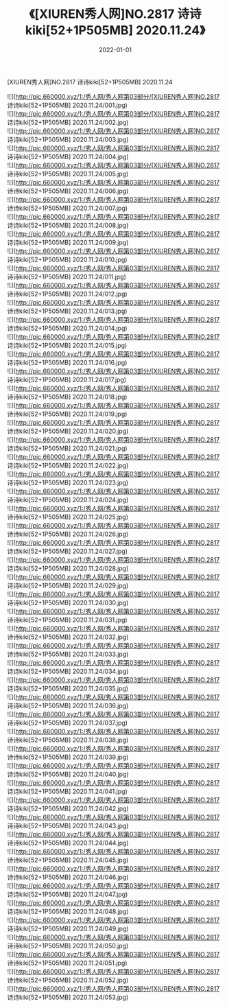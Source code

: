 ﻿---
layout: post
title:  《[XIUREN秀人网]NO.2817 诗诗kiki[52+1P505MB] 2020.11.24》
date:   2022-01-01
img: http://pic.660000.xyz/1:/秀人网/秀人网第03部分/[XIUREN秀人网]NO.2817 诗诗kiki[52+1P505MB] 2020.11.24/000.jpg
categories: [美女, 清纯, 唯美]
---

[XIUREN秀人网]NO.2817 诗诗kiki[52+1P505MB] 2020.11.24

 ![](http://pic.660000.xyz/1:/秀人网/秀人网第03部分/[XIUREN秀人网]NO.2817 诗诗kiki[52+1P505MB] 2020.11.24/001.jpg) <br>![](http://pic.660000.xyz/1:/秀人网/秀人网第03部分/[XIUREN秀人网]NO.2817 诗诗kiki[52+1P505MB] 2020.11.24/002.jpg) <br>![](http://pic.660000.xyz/1:/秀人网/秀人网第03部分/[XIUREN秀人网]NO.2817 诗诗kiki[52+1P505MB] 2020.11.24/003.jpg) <br>![](http://pic.660000.xyz/1:/秀人网/秀人网第03部分/[XIUREN秀人网]NO.2817 诗诗kiki[52+1P505MB] 2020.11.24/004.jpg) <br>![](http://pic.660000.xyz/1:/秀人网/秀人网第03部分/[XIUREN秀人网]NO.2817 诗诗kiki[52+1P505MB] 2020.11.24/005.jpg) <br>![](http://pic.660000.xyz/1:/秀人网/秀人网第03部分/[XIUREN秀人网]NO.2817 诗诗kiki[52+1P505MB] 2020.11.24/006.jpg) <br>![](http://pic.660000.xyz/1:/秀人网/秀人网第03部分/[XIUREN秀人网]NO.2817 诗诗kiki[52+1P505MB] 2020.11.24/007.jpg) <br>![](http://pic.660000.xyz/1:/秀人网/秀人网第03部分/[XIUREN秀人网]NO.2817 诗诗kiki[52+1P505MB] 2020.11.24/008.jpg) <br>![](http://pic.660000.xyz/1:/秀人网/秀人网第03部分/[XIUREN秀人网]NO.2817 诗诗kiki[52+1P505MB] 2020.11.24/009.jpg) <br>![](http://pic.660000.xyz/1:/秀人网/秀人网第03部分/[XIUREN秀人网]NO.2817 诗诗kiki[52+1P505MB] 2020.11.24/010.jpg) <br>![](http://pic.660000.xyz/1:/秀人网/秀人网第03部分/[XIUREN秀人网]NO.2817 诗诗kiki[52+1P505MB] 2020.11.24/011.jpg) <br>![](http://pic.660000.xyz/1:/秀人网/秀人网第03部分/[XIUREN秀人网]NO.2817 诗诗kiki[52+1P505MB] 2020.11.24/012.jpg) <br>![](http://pic.660000.xyz/1:/秀人网/秀人网第03部分/[XIUREN秀人网]NO.2817 诗诗kiki[52+1P505MB] 2020.11.24/013.jpg) <br>![](http://pic.660000.xyz/1:/秀人网/秀人网第03部分/[XIUREN秀人网]NO.2817 诗诗kiki[52+1P505MB] 2020.11.24/014.jpg) <br>![](http://pic.660000.xyz/1:/秀人网/秀人网第03部分/[XIUREN秀人网]NO.2817 诗诗kiki[52+1P505MB] 2020.11.24/015.jpg) <br>![](http://pic.660000.xyz/1:/秀人网/秀人网第03部分/[XIUREN秀人网]NO.2817 诗诗kiki[52+1P505MB] 2020.11.24/016.jpg) <br>![](http://pic.660000.xyz/1:/秀人网/秀人网第03部分/[XIUREN秀人网]NO.2817 诗诗kiki[52+1P505MB] 2020.11.24/017.jpg) <br>![](http://pic.660000.xyz/1:/秀人网/秀人网第03部分/[XIUREN秀人网]NO.2817 诗诗kiki[52+1P505MB] 2020.11.24/018.jpg) <br>![](http://pic.660000.xyz/1:/秀人网/秀人网第03部分/[XIUREN秀人网]NO.2817 诗诗kiki[52+1P505MB] 2020.11.24/019.jpg) <br>![](http://pic.660000.xyz/1:/秀人网/秀人网第03部分/[XIUREN秀人网]NO.2817 诗诗kiki[52+1P505MB] 2020.11.24/020.jpg) <br>![](http://pic.660000.xyz/1:/秀人网/秀人网第03部分/[XIUREN秀人网]NO.2817 诗诗kiki[52+1P505MB] 2020.11.24/021.jpg) <br>![](http://pic.660000.xyz/1:/秀人网/秀人网第03部分/[XIUREN秀人网]NO.2817 诗诗kiki[52+1P505MB] 2020.11.24/022.jpg) <br>![](http://pic.660000.xyz/1:/秀人网/秀人网第03部分/[XIUREN秀人网]NO.2817 诗诗kiki[52+1P505MB] 2020.11.24/023.jpg) <br>![](http://pic.660000.xyz/1:/秀人网/秀人网第03部分/[XIUREN秀人网]NO.2817 诗诗kiki[52+1P505MB] 2020.11.24/024.jpg) <br>![](http://pic.660000.xyz/1:/秀人网/秀人网第03部分/[XIUREN秀人网]NO.2817 诗诗kiki[52+1P505MB] 2020.11.24/025.jpg) <br>![](http://pic.660000.xyz/1:/秀人网/秀人网第03部分/[XIUREN秀人网]NO.2817 诗诗kiki[52+1P505MB] 2020.11.24/026.jpg) <br>![](http://pic.660000.xyz/1:/秀人网/秀人网第03部分/[XIUREN秀人网]NO.2817 诗诗kiki[52+1P505MB] 2020.11.24/027.jpg) <br>![](http://pic.660000.xyz/1:/秀人网/秀人网第03部分/[XIUREN秀人网]NO.2817 诗诗kiki[52+1P505MB] 2020.11.24/028.jpg) <br>![](http://pic.660000.xyz/1:/秀人网/秀人网第03部分/[XIUREN秀人网]NO.2817 诗诗kiki[52+1P505MB] 2020.11.24/029.jpg) <br>![](http://pic.660000.xyz/1:/秀人网/秀人网第03部分/[XIUREN秀人网]NO.2817 诗诗kiki[52+1P505MB] 2020.11.24/030.jpg) <br>![](http://pic.660000.xyz/1:/秀人网/秀人网第03部分/[XIUREN秀人网]NO.2817 诗诗kiki[52+1P505MB] 2020.11.24/031.jpg) <br>![](http://pic.660000.xyz/1:/秀人网/秀人网第03部分/[XIUREN秀人网]NO.2817 诗诗kiki[52+1P505MB] 2020.11.24/032.jpg) <br>![](http://pic.660000.xyz/1:/秀人网/秀人网第03部分/[XIUREN秀人网]NO.2817 诗诗kiki[52+1P505MB] 2020.11.24/033.jpg) <br>![](http://pic.660000.xyz/1:/秀人网/秀人网第03部分/[XIUREN秀人网]NO.2817 诗诗kiki[52+1P505MB] 2020.11.24/034.jpg) <br>![](http://pic.660000.xyz/1:/秀人网/秀人网第03部分/[XIUREN秀人网]NO.2817 诗诗kiki[52+1P505MB] 2020.11.24/035.jpg) <br>![](http://pic.660000.xyz/1:/秀人网/秀人网第03部分/[XIUREN秀人网]NO.2817 诗诗kiki[52+1P505MB] 2020.11.24/036.jpg) <br>![](http://pic.660000.xyz/1:/秀人网/秀人网第03部分/[XIUREN秀人网]NO.2817 诗诗kiki[52+1P505MB] 2020.11.24/037.jpg) <br>![](http://pic.660000.xyz/1:/秀人网/秀人网第03部分/[XIUREN秀人网]NO.2817 诗诗kiki[52+1P505MB] 2020.11.24/038.jpg) <br>![](http://pic.660000.xyz/1:/秀人网/秀人网第03部分/[XIUREN秀人网]NO.2817 诗诗kiki[52+1P505MB] 2020.11.24/039.jpg) <br>![](http://pic.660000.xyz/1:/秀人网/秀人网第03部分/[XIUREN秀人网]NO.2817 诗诗kiki[52+1P505MB] 2020.11.24/040.jpg) <br>![](http://pic.660000.xyz/1:/秀人网/秀人网第03部分/[XIUREN秀人网]NO.2817 诗诗kiki[52+1P505MB] 2020.11.24/041.jpg) <br>![](http://pic.660000.xyz/1:/秀人网/秀人网第03部分/[XIUREN秀人网]NO.2817 诗诗kiki[52+1P505MB] 2020.11.24/042.jpg) <br>![](http://pic.660000.xyz/1:/秀人网/秀人网第03部分/[XIUREN秀人网]NO.2817 诗诗kiki[52+1P505MB] 2020.11.24/043.jpg) <br>![](http://pic.660000.xyz/1:/秀人网/秀人网第03部分/[XIUREN秀人网]NO.2817 诗诗kiki[52+1P505MB] 2020.11.24/044.jpg) <br>![](http://pic.660000.xyz/1:/秀人网/秀人网第03部分/[XIUREN秀人网]NO.2817 诗诗kiki[52+1P505MB] 2020.11.24/045.jpg) <br>![](http://pic.660000.xyz/1:/秀人网/秀人网第03部分/[XIUREN秀人网]NO.2817 诗诗kiki[52+1P505MB] 2020.11.24/046.jpg) <br>![](http://pic.660000.xyz/1:/秀人网/秀人网第03部分/[XIUREN秀人网]NO.2817 诗诗kiki[52+1P505MB] 2020.11.24/047.jpg) <br>![](http://pic.660000.xyz/1:/秀人网/秀人网第03部分/[XIUREN秀人网]NO.2817 诗诗kiki[52+1P505MB] 2020.11.24/048.jpg) <br>![](http://pic.660000.xyz/1:/秀人网/秀人网第03部分/[XIUREN秀人网]NO.2817 诗诗kiki[52+1P505MB] 2020.11.24/049.jpg) <br>![](http://pic.660000.xyz/1:/秀人网/秀人网第03部分/[XIUREN秀人网]NO.2817 诗诗kiki[52+1P505MB] 2020.11.24/050.jpg) <br>![](http://pic.660000.xyz/1:/秀人网/秀人网第03部分/[XIUREN秀人网]NO.2817 诗诗kiki[52+1P505MB] 2020.11.24/051.jpg) <br>![](http://pic.660000.xyz/1:/秀人网/秀人网第03部分/[XIUREN秀人网]NO.2817 诗诗kiki[52+1P505MB] 2020.11.24/052.jpg) <br>![](http://pic.660000.xyz/1:/秀人网/秀人网第03部分/[XIUREN秀人网]NO.2817 诗诗kiki[52+1P505MB] 2020.11.24/053.jpg) <br>